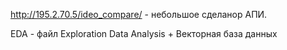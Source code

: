 http://195.2.70.5/ideo_compare/ - небольшое сделанор АПИ.

EDA - файл Еxploration Data Analysis + Векторная база данных 


